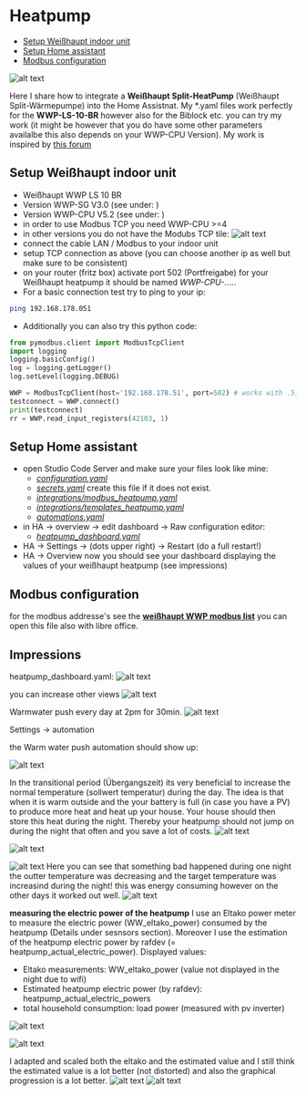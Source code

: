 # Heatpump
   * [Setup Weißhaupt indoor unit](#setup-weißhaupt-indor-unit)
   * [Setup Home assistant](#setup-home-assistant)
   * [Modbus configuration](#modbus-configuration)

![alt text](doc/overview.png)

Here I share how to integrate a **Weißhaupt Split-HeatPump** (Weißhaupt Split-Wärmepumpe) into the Home Assistnat. My *.yaml files work perfectly for the **WWP-LS-10-BR** however also for the Biblock etc. you can try my work (it might be however that you do have some other parameters availalbe this also depends on your WWP-CPU Version). My work is inspired by [this forum](https://community.home-assistant.io/t/weishaupt-heatpump-integration-via-modbus/436823/144)

## Setup Weißhaupt indoor unit
* Weißhaupt WWP LS 10 BR
* Version WWP-SG V3.0 (see under: )
* Version WWP-CPU V5.2 (see under: )
* in order to use Modbus TCP you need WWP-CPU >=4
* in other versions you do not have the Modubs TCP tile:
![alt text](doc/setup.png)
* connect the cable LAN / Modbus to your indoor unit
* setup TCP connection as above (you can choose another ip as well but make sure to be consistent)
* on your router (fritz box) activate port 502 (Portfreigabe) for your Weißhaupt heatpump it should be named *WWP-CPU-....*.
* For a basic connection test try to ping to your ip:
```bash
ping 192.168.178.051
```
* Additionally you can also try this python code:
```python
from pymodbus.client import ModbusTcpClient
import logging
logging.basicConfig()
log = logging.getLogger()
log.setLevel(logging.DEBUG)

WWP = ModbusTcpClient(host='192.168.178.51', port=502) # works with .51 do not use 051
testconnect = WWP.connect()
print(testconnect)
rr = WWP.read_input_registers(42103, 1)
```

## Setup Home assistant
* open Studio Code Server and make sure your files look like mine:
    + *[configuration.yaml](code/configuration.yaml)*
    + *[secrets.yaml](code/secrets.yaml)* create this file if it does not exist.
    + *[integrations/modbus_heatpump.yaml](code/modbus_heatpump.yaml)*
    + *[integrations/templates_heatpump.yaml](code/templates_heatpump.yaml)*
    + *[automations.yaml](code/automations.yaml)*
* in HA -> overview -> edit dashboard -> Raw configuration editor:
    + *[heatpump_dashboard.yaml](code/heatpump_dashboard.yaml)*
* HA -> Settings -> (dots upper right) -> Restart (do a full restart!)
* HA -> Overview now you should see your dashboard displaying the values of your weißhaupt heatpump (see impressions)

## Modbus configuration
for the modbus addresse's see the **[weißhaupt WWP modbus list](modbus_wwp.xlsx)** you can open this file also with libre office.

## Impressions
heatpump_dashboard.yaml:
![alt text](doc/heatpump_dashboard.png)

you can increase other views
![alt text](doc/tmp.png)


Warmwater push every day at 2pm for 30min.
![alt text](doc/ww_pushautomation.png)


Settings -> automation

the Warm water push automation should show up:

![alt text](doc/automations.png)

In the transitional period (Übergangszeit) its very beneficial to increase the normal temperature (sollwert temperatur) during the day.
The idea is that when it is warm outside and the your battery is full (in case you have a PV) to produce more heat and heat up your house.
Your house should then store this heat during the night. Thereby your heatpump should not jump on during the night that often and you save a lot of costs.
![alt text](doc/incerasing_normtemp.png)

![alt text](doc/incerasing_normtemp2.png)

![alt text](doc/incerasing_normtemp3.png)
Here you can see that something bad happened during one night the outter temperature was decreasing and the target temperature was increasind during the night! this was energy consuming however on the other days it worked out well.
![alt text](doc/incerasing_normtemp4.png)

**measuring the electric power of the heatpump**
I use an Eltako power meter to measure the electric power (WW_eltako_power) consumed by the heatpump (Details under sesnsors section). Moreover I use the estimation of the heatpump electric power by rafdev (= heatpump_actual_electric_power).
Displayed values:
* Eltako measurements: WW_eltako_power (value not displayed in the night due to wifi)
* Estimated heatpump electric power (by rafdev): heatpump_actual_electric_powers
* total household consumption: load power (measured with pv inverter)

![alt text](doc/heatpump_powers.png)

![alt text](doc/heatpump_power.png)


I adapted and scaled both the eltako and the estimated value and I still think the estimated value  is a lot better (not distorted) and also the graphical progression is a lot better.
![alt text](imgs/adapted.png)
![alt text](imgs/adapted2.png)
<!-- 
## TODO
* Teste: 
* heat_pump_electric_power (JAZ Berechnung!) kein Wert wird angezeigt!
* WP_Warmwasser_Load automatisch          WP_Warmwasser_Load
* Teste systembetriebsartChange aendern!  SystembetriebsartChange

* save data to a db? how long is the data stored in HA? 




    # - name: "wp_estimated_electric_power_adapted"
    #   unit_of_measurement: "W"
    #   device_class: power
    #   state: >
    #     {% set base_power = states('sensor.wp_estimated_electric_power') | float(default=0) %}
    #     {% set my_custom_offset = 672 %}
    #     {% set limit            = 22 %}
    #     {% set result            = 22 %}
    #     {{ result }}

    # - platform: integration
    #   source: sensor.wp_estimated_electric_power
    #   name: wp_estimated_electric_power_day
    #   unit_prefix: k
    #   round: 2
    #   unit_time: d

-->
